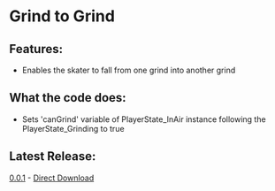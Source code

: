 ﻿# Grind to Grind

## Features:
- Enables the skater to fall from one grind into another grind

## What the code does:
- Sets 'canGrind' variable of PlayerState_InAir instance following the PlayerState_Grinding to true

## Latest Release:
[0.0.1](https://github.com/DanielKIWI/SkaterXL-Modding/releases/tag/XLShredGrindToGrind-0.0.1) - [Direct Download](https://github.com/DanielKIWI/SkaterXL-Modding/releases/download/XLShredGrindToGrind-0.0.1/XLShredGrindToGrind-0.0.1.zip)

